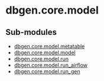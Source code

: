 

<!--
   Copyright 2021 Modelyst LLC

   Licensed under the Apache License, Version 2.0 (the "License");
   you may not use this file except in compliance with the License.
   You may obtain a copy of the License at

       http://www.apache.org/licenses/LICENSE-2.0

   Unless required by applicable law or agreed to in writing, software
   distributed under the License is distributed on an "AS IS" BASIS,
   WITHOUT WARRANTIES OR CONDITIONS OF ANY KIND, either express or implied.
   See the License for the specific language governing permissions and
   limitations under the License.
 -->

# dbgen.core.model

Sub-modules
-----------
* [dbgen.core.model.metatable](metatable/)
* [dbgen.core.model.model](model/)
* [dbgen.core.model.run](run/)
* [dbgen.core.model.run_airflow](run_airflow/)
* [dbgen.core.model.run_gen](run_gen/)
